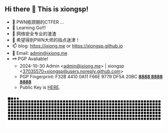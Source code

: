 ## Hi there 👋 This is xiongsp!
- 🔭 PWN瓶颈期的CTFER ...
- 🌱 Learning Go!!!
- 👯 网络安全专业的渣渣
- 🤔 希望得到PWN大师的指点迷津！
- 📫 blog: https://ixiong.me or https://xiongsp.github.io
- 📧 Email: admin@ixiong.me
- 🗝️ PGP Avaliable!
  - 2024-10-30 Admin \<admin@ixiong.me\> | xiongsp \<37035570+xiongsp@users.noreply.github.com\>
  - PGP Fingerprint: F32B 4410 0A11 F66E 9779 DF5A 20BC <ins>**8888 8888 8888**</ins>
  - Public Key is [HERE](https://raw.githubusercontent.com/xiongsp/xiongsp/refs/heads/main/PUBLIC_KEY.asc).
<picture>
  <source media="(prefers-color-scheme: dark)" srcset="https://raw.githubusercontent.com/xiongsp/xiongsp/output/github-contribution-grid-snake-dark.svg">
  <source media="(prefers-color-scheme: light)" srcset="https://raw.githubusercontent.com/xiongsp/xiongsp/output/github-contribution-grid-snake.svg">
  <img alt="github contribution grid snake animation" src="https://raw.githubusercontent.com/xiongsp/xiongsp/output/github-contribution-grid-snake.svg">
</picture>
